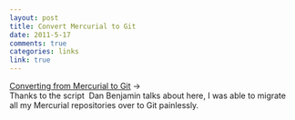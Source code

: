 ```yaml
--- 
layout: post
title: Convert Mercurial to Git
date: 2011-5-17
comments: true
categories: links
link: true
---
```

<a title="Converting from Mercurial to Git" href="http://hivelogic.com/articles/converting-from-mercurial-to-git/">Converting from Mercurial to Git</a> →<br /> Thanks to the script  Dan Benjamin talks about here, I was able to migrate all my Mercurial repositories over to Git painlessly.
